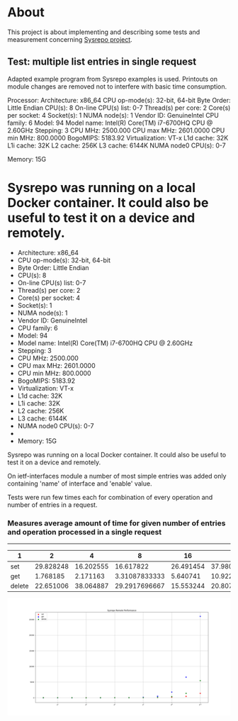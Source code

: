 # About
This project is about implementing and describing some tests and measurement concerning [Sysrepo project](http://www.sysrepo.org).


## Test: multiple list entries in single request
Adapted example program from Sysrepo examples is used. Printouts on module
changes are removed not to interfere with basic time consumption.

Processor:
Architecture:          x86_64
CPU op-mode(s):        32-bit, 64-bit
Byte Order:            Little Endian
CPU(s):                8
On-line CPU(s) list:   0-7
Thread(s) per core:    2
Core(s) per socket:    4
Socket(s):             1
NUMA node(s):          1
Vendor ID:             GenuineIntel
CPU family:            6
Model:                 94
Model name:            Intel(R) Core(TM) i7-6700HQ CPU @ 2.60GHz
Stepping:              3
CPU MHz:               2500.000
CPU max MHz:           2601.0000
CPU min MHz:           800.0000
BogoMIPS:              5183.92
Virtualization:        VT-x
L1d cache:             32K
L1i cache:             32K
L2 cache:              256K
L3 cache:              6144K
NUMA node0 CPU(s):     0-7

Memory: 15G

Sysrepo was running on a local Docker container. It could also be useful to test it on a device and remotely. 
=======
* Architecture:          x86_64
* CPU op-mode(s):        32-bit, 64-bit
* Byte Order:            Little Endian
* CPU(s):                8
* On-line CPU(s) list:   0-7
* Thread(s) per core:    2
* Core(s) per socket:    4
* Socket(s):             1
* NUMA node(s):          1
* Vendor ID:             GenuineIntel
* CPU family:            6
* Model:                 94
* Model name:            Intel(R) Core(TM) i7-6700HQ CPU @ 2.60GHz
* Stepping:              3
* CPU MHz:               2500.000
* CPU max MHz:           2601.0000
* CPU min MHz:           800.0000
* BogoMIPS:              5183.92
* Virtualization:        VT-x
* L1d cache:             32K
* L1i cache:             32K
* L2 cache:              256K
* L3 cache:              6144K
* NUMA node0 CPU(s):     0-7
* 
* Memory: 15G

Sysrepo was running on a local Docker container. It could also be useful to test
it on a device and remotely.


On ietf-interfaces module a number of most simple entries was added only
containing 'name' of interface and 'enable' value.

Tests were run few times each for combination of every operation and number of
entries in a request.

### Measures average amount of time for given number of entries and operation  processed in a single request
--------------------------------------------------------------------------------------------------------------------------------------------------------------------------------------------------------
1 | 2 | 4 | 8 | 16 | 32 | 64 | 128 | 256 | 512 | 1024 | 2048
-|-|-|-|--|--|--|---|---|---|----|----
set | 29.828248 | 16.202555 | 16.617822 | 26.491454 | 37.980052 | 27.7456426667 | 28.38218 | 48.7050303333 | 92.3466303333 | 177.184213 | 454.813572 | 1420.526593
get | 1.768185 | 2.171163 | 3.31087833333 | 5.640741 | 10.9224743333 | 24.0813563333 | 55.6608143333 | 149.439873 | 490.498112333 | 1818.744884 | 6598.24484633 | 26037.3821507
delete | 22.651006 | 38.064887 | 29.2917696667 | 15.553244 | 20.807633 | 29.351339 | 38.4092673333 | 49.784648 | 108.831738333 | 373.296678 | 1397.51568633 | 5476.05380733

![TestImg](/res/img/sysrepo_remote_perf_1.png)
